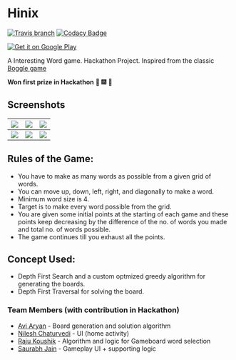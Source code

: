 # Hinix

[![Travis branch](https://img.shields.io/travis/aviaryan/Hinix/neo-reborn.svg?maxAge=2592000)]()
[![Codacy Badge](https://api.codacy.com/project/badge/Grade/16ed87cf73834773abb8d331d0ac9a8f)](https://www.codacy.com/app/aviaryan/Hinix)

[![Get it on Google Play](https://play.google.com/intl/en_us/badges/images/badge_new.png)](https://play.google.com/store/apps/details?id=in.aviaryan.hinix)

A Interesting Word game. Hackathon Project. Inspired from the classic [Boggle game](https://en.wikipedia.org/wiki/Boggle)

**Won first prize in Hackathon** :tada: :fireworks: :champagne: 

## Screenshots

| ![](https://i.imgsafe.org/6f7564480e.png) | ![](https://i.imgsafe.org/6f75476843.png) | ![](https://i.imgsafe.org/6f753a7be3.png) |
|-------------------------------------|-------------------------------------|-------------------------------------|
| ![](https://i.imgsafe.org/6f752805c1.png) | ![](https://i.imgsafe.org/6f7513ed42.png) | ![](https://i.imgsafe.org/6f74b48c69.png) |

## Rules of the Game: 
+ You have to make as many words as possible from a given grid of words.
+ You can move up, down, left, right, and diagonally to make a word.
+ Minimum word size is 4.
+ Target is to make every word possible from the grid.
+ You are given some initial points at the starting of each game and these points keep decreasing by the difference of the no. of words you made and total no. of words possible.
+ The game continues till you exhaust all the points.

## Concept Used:

+ Depth First Search and a custom optmized greedy algorithm for generating the boards.
+ Depth First Traversal for solving the board.

### Team Members (with contribution in Hackathon)

* [Avi Aryan](https://github.com/aviaryan) - Board generation and solution algorithm
* [Nilesh Chaturvedi](https://github.com/Nilesh4145) - UI (home activity)
* [Raju Koushik](https://github.com/RajuKoushik) - Algorithm and logic for Gameboard word selection
* [Saurabh Jain](https://github.com/saurabhjn76) - Gameplay UI + supporting logic
